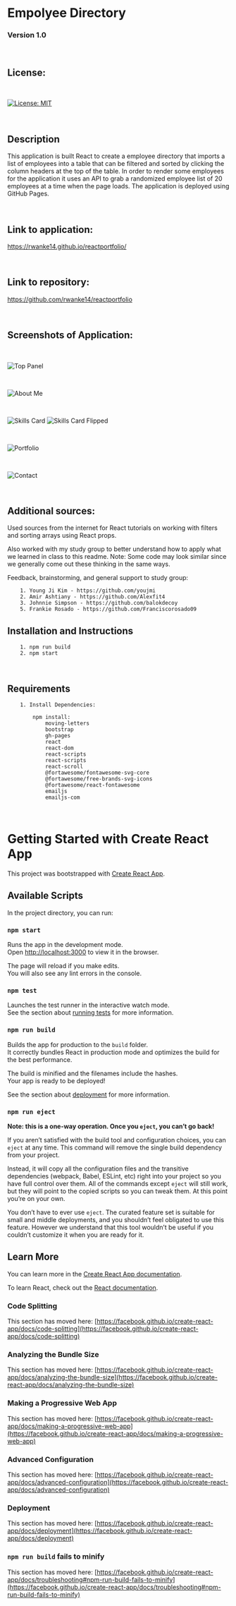 # Empolyee Directory

### Version 1.0

<br>

## License:

<br>

[![License: MIT](https://img.shields.io/badge/License-MIT-yellow.svg)](https://opensource.org/licenses/MIT)

<br>

## Description

This application is built React to create a employee directory that imports a list of employees into a table that can be filtered and sorted by clicking the column headers at the top of the table. In order to render some employees for the application it uses an API to grab a randomized employee list of 20 employees at a time when the page loads. The application is deployed using GitHub Pages.

<br>

## Link to application:

https://rwanke14.github.io/reactportfolio/

<br>

## Link to repository:

https://github.com/rwanke14/reactportfolio

<br>

## Screenshots of Application:

<br>

![Top Panel](./images/topofpage.png)

<br>

![About Me](./images/aboutme.png)

<br>

![Skills Card](./images/skillscards.png)
![Skills Card Flipped](./images/skillscardflipped.png)

<br>

![Portfolio](./images/portfolio.png)

<br>

![Contact](./images/contactme.png)

<br>

## Additional sources:

Used sources from the internet for React tutorials on working with filters and sorting arrays using React props.

Also worked with my study group to better understand how to apply what we learned in class to this readme. Note: Some code may look similar since we generally come out these thinking in the same ways. 

Feedback, brainstorming, and general support to study group:

        1. Young Ji Kim - https://github.com/youjmi
        2. Amir Ashtiany - https://github.com/Alexfit4
        3. Johnnie Simpson - https://github.com/balokdecoy
        5. Frankie Rosado - https://github.com/Franciscorosado09


## Installation and Instructions

        1. npm run build
        2. npm start
<br>

## Requirements

        1. Install Dependencies:

            npm install:
                moving-letters
                bootstrap
                gh-pages
                react
                react-dom
                react-scripts
                react-scripts
                react-scroll
                @fortawesome/fontawesome-svg-core
                @fortawesome/free-brands-svg-icons
                @fortawesome/react-fontawesome
                emailjs
                emailjs-com

<br>

# Getting Started with Create React App

This project was bootstrapped with [Create React App](https://github.com/facebook/create-react-app).

## Available Scripts

In the project directory, you can run:

### `npm start`

Runs the app in the development mode.\
Open [http://localhost:3000](http://localhost:3000) to view it in the browser.

The page will reload if you make edits.\
You will also see any lint errors in the console.

### `npm test`

Launches the test runner in the interactive watch mode.\
See the section about [running tests](https://facebook.github.io/create-react-app/docs/running-tests) for more information.

### `npm run build`

Builds the app for production to the `build` folder.\
It correctly bundles React in production mode and optimizes the build for the best performance.

The build is minified and the filenames include the hashes.\
Your app is ready to be deployed!

See the section about [deployment](https://facebook.github.io/create-react-app/docs/deployment) for more information.

### `npm run eject`

**Note: this is a one-way operation. Once you `eject`, you can’t go back!**

If you aren’t satisfied with the build tool and configuration choices, you can `eject` at any time. This command will remove the single build dependency from your project.

Instead, it will copy all the configuration files and the transitive dependencies (webpack, Babel, ESLint, etc) right into your project so you have full control over them. All of the commands except `eject` will still work, but they will point to the copied scripts so you can tweak them. At this point you’re on your own.

You don’t have to ever use `eject`. The curated feature set is suitable for small and middle deployments, and you shouldn’t feel obligated to use this feature. However we understand that this tool wouldn’t be useful if you couldn’t customize it when you are ready for it.

## Learn More

You can learn more in the [Create React App documentation](https://facebook.github.io/create-react-app/docs/getting-started).

To learn React, check out the [React documentation](https://reactjs.org/).

### Code Splitting

This section has moved here: [https://facebook.github.io/create-react-app/docs/code-splitting](https://facebook.github.io/create-react-app/docs/code-splitting)

### Analyzing the Bundle Size

This section has moved here: [https://facebook.github.io/create-react-app/docs/analyzing-the-bundle-size](https://facebook.github.io/create-react-app/docs/analyzing-the-bundle-size)

### Making a Progressive Web App

This section has moved here: [https://facebook.github.io/create-react-app/docs/making-a-progressive-web-app](https://facebook.github.io/create-react-app/docs/making-a-progressive-web-app)

### Advanced Configuration

This section has moved here: [https://facebook.github.io/create-react-app/docs/advanced-configuration](https://facebook.github.io/create-react-app/docs/advanced-configuration)

### Deployment

This section has moved here: [https://facebook.github.io/create-react-app/docs/deployment](https://facebook.github.io/create-react-app/docs/deployment)

### `npm run build` fails to minify

This section has moved here: [https://facebook.github.io/create-react-app/docs/troubleshooting#npm-run-build-fails-to-minify](https://facebook.github.io/create-react-app/docs/troubleshooting#npm-run-build-fails-to-minify)
